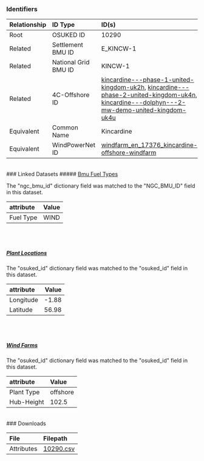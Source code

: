 ### Identifiers

| Relationship   | ID Type              | ID(s)                                                                                                                                                                                                                                                                                                                                                                                                                                                               |
|:---------------|:---------------------|:--------------------------------------------------------------------------------------------------------------------------------------------------------------------------------------------------------------------------------------------------------------------------------------------------------------------------------------------------------------------------------------------------------------------------------------------------------------------|
| Root           | OSUKED ID            | 10290                                                                                                                                                                                                                                                                                                                                                                                                                                                               |
| Related        | Settlement BMU ID    | E_KINCW-1                                                                                                                                                                                                                                                                                                                                                                                                                                                           |
| Related        | National Grid BMU ID | KINCW-1                                                                                                                                                                                                                                                                                                                                                                                                                                                             |
| Related        | 4C-Offshore ID       | [kincardine---phase-1-united-kingdom-uk2h](https://www.4coffshore.com/windfarms/united-kingdom/kincardine---phase-1-united-kingdom-uk2h.html), [kincardine---phase-2-united-kingdom-uk4n](https://www.4coffshore.com/windfarms/united-kingdom/kincardine---phase-2-united-kingdom-uk4n.html), [kincardine---dolphyn---2-mw-demo-united-kingdom-uk4u](https://www.4coffshore.com/windfarms/united-kingdom/kincardine---dolphyn---2-mw-demo-united-kingdom-uk4u.html) |
| Equivalent     | Common Name          | Kincardine                                                                                                                                                                                                                                                                                                                                                                                                                                                          |
| Equivalent     | WindPowerNet ID      | [windfarm_en_17376_kincardine-offshore-windfarm](https://www.thewindpower.net/windfarm_en_17376_kincardine-offshore-windfarm.php)                                                                                                                                                                                                                                                                                                                                   |

<br>
### Linked Datasets
##### <a href="https://raw.githubusercontent.com/OSUKED/Dictionary-Datasets/main/datasets/bmu-fuel-types/datapackage.json">Bmu Fuel Types</a>



The "ngc_bmu_id" dictionary field was matched to the "NGC_BMU_ID" field in this dataset.

| attribute   | Value   |
|:------------|:--------|
| Fuel Type   | WIND    |

<br><br>
##### <a href="https://raw.githubusercontent.com/OSUKED/Dictionary-Datasets/main/datasets/plant-locations/datapackage.json">Plant Locations</a>



The "osuked_id" dictionary field was matched to the "osuked_id" field in this dataset.

| attribute   |   Value |
|:------------|--------:|
| Longitude   |   -1.88 |
| Latitude    |   56.98 |

<br><br>
##### <a href="https://raw.githubusercontent.com/OSUKED/Dictionary-Datasets/main/datasets/wind-farms/datapackage.json">Wind Farms</a>



The "osuked_id" dictionary field was matched to the "osuked_id" field in this dataset.

| attribute   | Value    |
|:------------|:---------|
| Plant Type  | offshore |
| Hub-Height  | 102.5    |


<br>
### Downloads


| File       | Filepath                                                                              |
|:-----------|:--------------------------------------------------------------------------------------|
| Attributes | [10290.csv](https://osuked.github.io/Power-Station-Dictionary/object_attrs/10290.csv) |
